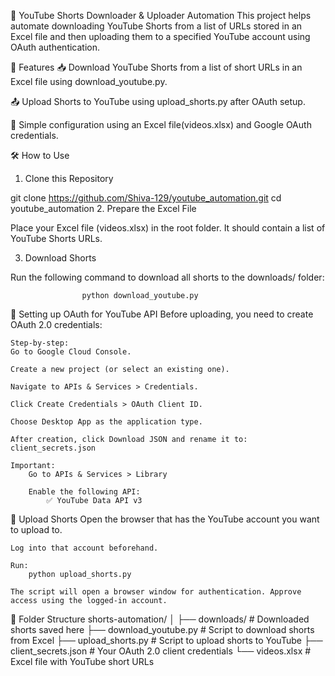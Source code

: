 📁 YouTube Shorts Downloader & Uploader Automation
This project helps automate downloading YouTube Shorts from a list of URLs stored in an Excel file and then uploading them to a specified YouTube account using OAuth authentication.

📌 Features
📥 Download YouTube Shorts from a list of short URLs in an Excel file using download_youtube.py.

📤 Upload Shorts to YouTube using upload_shorts.py after OAuth setup.

📄 Simple configuration using an Excel file(videos.xlsx) and Google OAuth credentials.

🛠️ How to Use
1. Clone this Repository

git clone https://github.com/Shiva-129/youtube_automation.git
cd youtube_automation
2. Prepare the Excel File

Place your Excel file (videos.xlsx) in the root folder. It should contain a list of YouTube Shorts URLs.

3. Download Shorts

Run the following command to download all shorts to the downloads/ folder:

                    python download_youtube.py

🔐 Setting up OAuth for YouTube API
Before uploading, you need to create OAuth 2.0 credentials:

    Step-by-step:
    Go to Google Cloud Console.

    Create a new project (or select an existing one).

    Navigate to APIs & Services > Credentials.

    Click Create Credentials > OAuth Client ID.

    Choose Desktop App as the application type.

    After creation, click Download JSON and rename it to: client_secrets.json

    Important:
        Go to APIs & Services > Library

        Enable the following API:
            ✅ YouTube Data API v3

🚀 Upload Shorts
    Open the browser that has the YouTube account you want to upload to.

    Log into that account beforehand.

    Run:
        python upload_shorts.py

    The script will open a browser window for authentication. Approve access using the logged-in account.

📂 Folder Structure
shorts-automation/
│
├── downloads/             # Downloaded shorts saved here
├── download_youtube.py    # Script to download shorts from Excel
├── upload_shorts.py       # Script to upload shorts to YouTube
├── client_secrets.json    # Your OAuth 2.0 client credentials
└── videos.xlsx            # Excel file with YouTube short URLs
